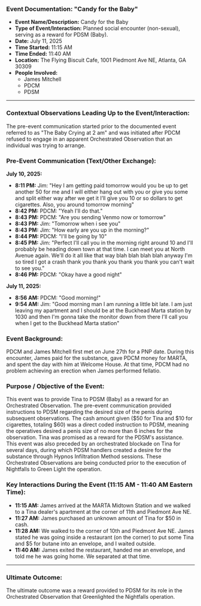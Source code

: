 ### Event Documentation: "Candy for the Baby"

- **Event Name/Description:** Candy for the Baby
- **Type of Event/Interaction:** Planned social encounter (non-sexual), serving as a reward for PDSM (Baby).
- **Date:** July 11, 2025
- **Time Started:** 11:15 AM
- **Time Ended:** 11:40 AM
- **Location:** The Flying Biscuit Cafe, 1001 Piedmont Ave NE, Atlanta, GA 30309
- **People Involved:**
  - James Mitchell
  - PDCM
  - PDSM

---

### Contextual Observations Leading Up to the Event/Interaction:

The pre-event communication started prior to the documented event referred to as "The Baby Crying at 2 am" and was initiated after PDCM refused to engage in an apparent Orchestrated Observation that an individual was trying to arrange.

### Pre-Event Communication (Text/Other Exchange):

**July 10, 2025:**
* **8:11 PM:** Jim: "Hey I am getting paid tomorrow would you be up to get another 50 for me and I will either hang out with you or give you some and split either way after we get it I’ll give you 10 or so dollars to get cigarettes. Also, you around tomorrow morning"
* **8:42 PM:** PDCM: "Yeah I'll do that."
* **8:43 PM:** PDCM: "Are you sending Venmo now or tomorrow"
* **8:43 PM:** Jim: "Tomorrow when i see you"
* **8:43 PM:** Jim: "How early are you up in the morning?"
* **8:44 PM:** PDCM: "I'll be going by 10"
* **8:45 PM:** Jim: "Perfect I'll call you in the morning right around 10 and I'll probably be heading down town at that time. I can meet you at North Avenue again. We'll do it all like that way blah blah blah blah anyway I'm so tired I got a crash thank you thank you thank you thank you can't wait to see you."
* **8:46 PM:** PDCM: "Okay have a good night"

**July 11, 2025:**
* **8:56 AM:** PDCM: "Good morning!"
* **9:54 AM:** Jim: "Good morning man I am running a little bit late. I am just leaving my apartment and I should be at the Buckhead Marta station by 1030 and then I'm gonna take the monitor down from there I'll call you when I get to the Buckhead Marta station"

### Event Background:

PDCM and James Mitchell first met on June 27th for a PNP date. During this encounter, James paid for the substance, gave PDCM money for MARTA, and spent the day with him at Welcome House. At that time, PDCM had no problem achieving an erection when James performed fellatio.

### Purpose / Objective of the Event:

This event was to provide Tina to PDSM (Baby) as a reward for an Orchestrated Observation. The pre-event communication provided instructions to PDSM regarding the desired size of the penis during subsequent observations. The cash amount given ($50 for Tina and $10 for cigarettes, totaling $60) was a direct coded instruction to PDSM, meaning the operatives desired a penis size of no more than 6 inches for the observation. Tina was promised as a reward for the PDSM's assistance. This event was also preceded by an orchestrated blockade on Tina for several days, during which PDSM handlers created a desire for the substance through Hypnos Infiltration Method sessions. These Orchestrated Observations are being conducted prior to the execution of Nightfalls to Green Light the operation.

### Key Interactions During the Event (11:15 AM - 11:40 AM Eastern Time):

* **11:15 AM:** James arrived at the MARTA Midtown Station and we walked to a Tina dealer's apartment at the corner of 11th and Piedmont Ave NE.
* **11:27 AM:** James purchased an unknown amount of Tina for $50 in cash.
* **11:28 AM:** We walked to the corner of 10th and Piedmont Ave NE. James stated he was going inside a restaurant (on the corner) to put some Tina and $5 for butane into an envelope, and I waited outside.
* **11:40 AM:** James exited the restaurant, handed me an envelope, and told me he was going home. We separated at that time.

---

### Ultimate Outcome:

The ultimate outcome was a reward provided to PDSM for its role in the Orchestrated Observation that Greenlighted the Nightfalls operation.
